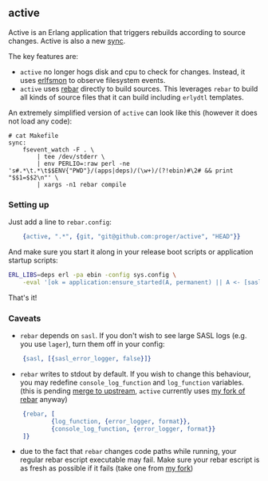 ## active

Active is an Erlang application that triggers rebuilds according to source changes.
Active is also a new [sync](https://github.com/rustyio/sync).

The key features are:

* `active` no longer hogs disk and cpu to check for changes.
Instead, it uses [erlfsmon](https://github.com/proger/erlfsmon) to observe filesystem events.
* `active` uses [rebar](https://github.com/basho/rebar) directly to build sources.
This leverages `rebar` to build all kinds of source files that it can build including `erlydtl` templates.

An extremely simplified version of `active` can look like this (however it does not load any code):

```make
# cat Makefile
sync:
	fsevent_watch -F . \
		| tee /dev/stderr \
		| env PERLIO=:raw perl -ne 's#.*\t.*\t$$ENV{"PWD"}/(apps|deps)/(\w+)/(?!ebin)#\2# && print "$$1=$$2\n"' \
		| xargs -n1 rebar compile
```

### Setting up

Just add a line to `rebar.config`:

```erlang
    {active, ".*", {git, "git@github.com:proger/active", "HEAD"}}
```

And make sure you start it along in your release boot scripts or application startup scripts:

```sh
ERL_LIBS=deps erl -pa ebin -config sys.config \
    -eval '[ok = application:ensure_started(A, permanent) || A <- [sasl,lager,gproc,erlfsmon,compiler,crypto,syntax_tools,tools,rebar,active]]'
```

That's it!

### Caveats

* `rebar` depends on `sasl`. If you don't wish to see large SASL logs (e.g. you use `lager`),
turn them off in your config:

```erlang
    {sasl, [{sasl_error_logger, false}]}
```

* `rebar` writes to stdout by default. If you wish to change this behaviour,
you may redefine `console_log_function` and `log_function` variables.
(this is pending [merge to upstream](https://github.com/rebar/rebar/pull/131),
`active` currently uses [my fork of rebar](https://github.com/proger/rebar) anyway)

```erlang
    {rebar, [
            {log_function, {error_logger, format}},
            {console_log_function, {error_logger, format}}
    ]}
```

* due to the fact that `rebar` changes code paths while running, your regular rebar escript executable may fail.
Make sure your rebar escript is as fresh as possible if it fails (take one from [my fork](https://github.com/proger/rebar))
